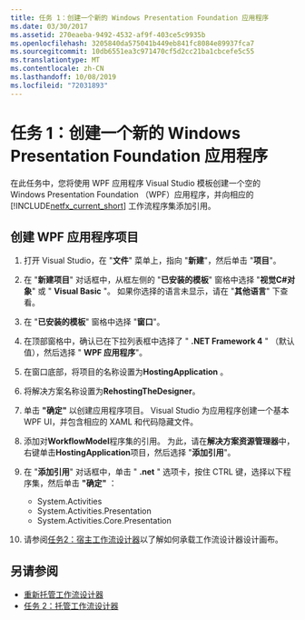 ```yaml
---
title: 任务 1：创建一个新的 Windows Presentation Foundation 应用程序
ms.date: 03/30/2017
ms.assetid: 270eaeba-9492-4532-af9f-403ce5c9935b
ms.openlocfilehash: 3205840da575041b449eb841fc8084e89937fca7
ms.sourcegitcommit: 10db6551ea3c971470cf5d2cc21ba1cbcefe5c55
ms.translationtype: MT
ms.contentlocale: zh-CN
ms.lasthandoff: 10/08/2019
ms.locfileid: "72031893"
---
```

# <a name="task-1-create-a-new-windows-presentation-foundation-application"></a>任务 1：创建一个新的 Windows Presentation Foundation 应用程序

在此任务中，您将使用 WPF 应用程序 Visual Studio 模板创建一个空的 Windows Presentation Foundation （WPF）应用程序，并向相应的 [!INCLUDE[netfx_current_short](../../../includes/netfx-current-short-md.md)] 工作流程序集添加引用。  
  
## <a name="to-create-the-wpf-application-project"></a>创建 WPF 应用程序项目

1. 打开 Visual Studio，在 "**文件**" 菜单上，指向 "**新建**"，然后单击 "**项目**"。

2. 在 "**新建项目**" 对话框中，从框左侧的 "**已安装的模板**" 窗格中选择 "**视觉C#对象**" 或 " **Visual Basic** "。 如果你选择的语言未显示，请在 "**其他语言**" 下查看。

3. 在 "**已安装的模板**" 窗格中选择 "**窗口**"。

4. 在顶部窗格中，确认已在下拉列表框中选择了 " **.NET Framework 4** " （默认值），然后选择 " **WPF 应用程序**"。

5. 在窗口底部，将项目的名称设置为**HostingApplication** 。

6. 将解决方案名称设置为**RehostingTheDesigner**。

7. 单击 **"确定"** 以创建应用程序项目。 Visual Studio 为应用程序创建一个基本 WPF UI，并包含相应的 XAML 和代码隐藏文件。

8. 添加对**WorkflowModel**程序集的引用。 为此，请在**解决方案资源管理器**中，右键单击**HostingApplication**项目，然后选择 "**添加引用**"。

9. 在 "**添加引用**" 对话框中，单击 " **.net** " 选项卡，按住 CTRL 键，选择以下程序集，然后单击 **"确定"** ：

    - System.Activities
    - System.Activities.Presentation
    - System.Activities.Core.Presentation

10. 请参阅[任务2：宿主工作流设计器](task-2-host-the-workflow-designer.md)以了解如何承载工作流设计器设计画布。

## <a name="see-also"></a>另请参阅

- [重新托管工作流设计器](rehosting-the-workflow-designer.md)
- [任务 2：托管工作流设计器](task-2-host-the-workflow-designer.md)
